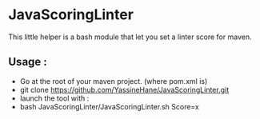 # JavaScoringLinter

This little helper is a bash module that let you set a linter score for maven.

## Usage :
  - Go at the root of your maven project. (where pom.xml is)
  - git clone https://github.com/YassineHane/JavaScoringLinter.git
  - launch the tool with :
  - bash JavaScoringLinter/JavaScoringLinter.sh Score=x
